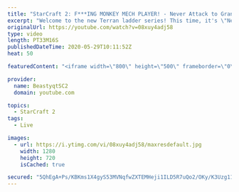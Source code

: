```yaml
---
title: "StarCraft 2: F***ING MONKEY MECH PLAYER! - Never Attack to Grandmaster"
excerpt: "Welcome to the new Terran ladder series! This time, it's \"Never Attack to Grandmaster!\" In this challenge, I play as Terran on the EU ladder, and in every game I'm not allowed to attack with any units except for using Ghosts. I'm allowed to make any army units for defending, as long as I don't attack"
originalUrl: https://youtube.com/watch?v=08xuy4adj58
type: video
length: PT33M16S
publishedDateTime: 2020-05-29T10:11:52Z
heat: 50

featuredContent: "<iframe width=\"800\" height=\"500\" frameborder=\"0\" src=\"https://www.youtube.com/embed/08xuy4adj58\" allow=\"accelerometer; autoplay; encrypted-media; gyroscope; picture-in-picture\" allowfullscreen></iframe>"

provider:
  name: BeastyqtSC2
  domain: youtube.com

topics:
  - StarCraft 2
tags:
  - Live

images:
  - url: https://i.ytimg.com/vi/08xuy4adj58/maxresdefault.jpg
    width: 1280
    height: 720
    isCached: true

secured: "5QhEgA+Ps/KBKms1X4gyS53MVNqfwZXTEMHeji1ILD5R7uQo2/OKy/K3Uzg11nWDha5+xz/EYrCJiqcWu6DL/K1QfK4yrwFOjH/NviKqb3c+YxFilaacljSiBoNgEFnRthJ4cWmoQ2TzARCmN27N1H3pvbzzRxXG1g7YtWokPQxyRQRSDq2J+KAEO9PvjuMG90yF8KwIxXKF7p3JFjOh7M6Qxy6lFJDjlyu3NVXQv5Bh2IFTfuQ4uqzoXP/jQXFNx3VNWspNFA09eUn2wUD5HBqQBc1g5lUERvii3hi5wFfxJuBKBVun//y6Gu0/3GrUoNx/yBtlBi/w33nFnZl+/6zjpPrmjf+hjLqMElCl4SlOOy35VkKtNnwDtfkZ/IuZ2RrcMPb2jvoIrIo3D059fN3tz1jiqmk+lpZJYaBZtcY=;YE9d+Q9TI29xXcmOTAWs4A=="
---
```


